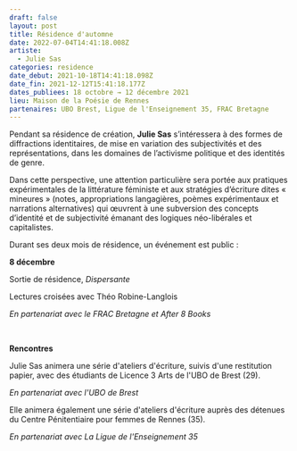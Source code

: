 ```yaml
---
draft: false
layout: post
title: Résidence d'automne
date: 2022-07-04T14:41:18.008Z
artiste:
  - Julie Sas
categories: residence
date_debut: 2021-10-18T14:41:18.098Z
date_fin: 2021-12-12T15:41:18.177Z
dates_publiees: 18 octobre → 12 décembre 2021
lieu: Maison de la Poésie de Rennes
partenaires: UBO Brest, Ligue de l'Enseignement 35, FRAC Bretagne
---
```

Pendant sa résidence de création, **Julie Sas** s’intéressera à des formes de diffractions identitaires, de mise en variation des subjectivités et des représentations, dans les domaines de l’activisme politique et des identités de genre.

Dans cette perspective, une attention particulière sera portée aux pratiques expérimentales de la littérature féministe et aux stratégies d’écriture dites « mineures » (notes, appropriations langagières, poèmes expérimentaux et narrations alternatives) qui œuvrent à une subversion des concepts d’identité et de subjectivité émanant des logiques néo-libérales et capitalistes.

Durant ses deux mois de résidence, un événement est public :

**8 décembre**

Sortie de résidence, *Dispersante*

Lectures croisées avec Théo Robine-Langlois

*En partenariat avec le FRAC Bretagne et After 8 Books*

 

**Rencontres**

Julie Sas animera une série d'ateliers d'écriture, suivis d'une restitution papier, avec des étudiants de Licence 3 Arts de l'UBO de Brest (29).

*En partenariat avec l'UBO de Brest*

Elle animera également une série d'ateliers d'écriture auprès des détenues du Centre Pénitentiaire pour femmes de Rennes (35).

*En partenariat avec La Ligue de l'Enseignement 35*